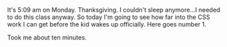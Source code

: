 It's 5:09 am on Monday. Thanksgiving. I couldn't sleep anymore...I needed to do this class anyway. So today I'm going to see how far into the CSS work I can get before the kid wakes up officially. Here goes number 1.

Took me about ten minutes.